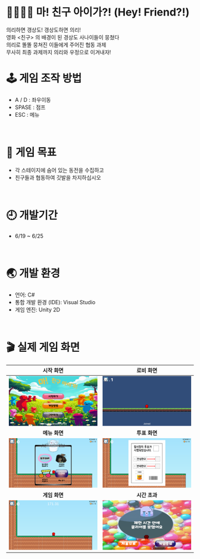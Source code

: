 # 👨‍👨‍👦‍👦 마! 친구 아이가?! (Hey! Friend?!)
의리하면 갱상도! 갱상도하면 의리! <br>
영화 <친구> 의 배경이 된 경상도 사나이들이 뭉쳤다 <br>
의리로 똘똘 뭉쳐진 이들에게 주어진 협동 과제 <br>
무사히 최종 과제까지 의리와 우정으로 이겨내자! <br>

# 🕹 게임 조작 방법 <br>
- A / D : 좌우이동 <br>
- SPASE : 점프 <br>
- ESC : 메뉴 <br>
<br>

# 🚩 게임 목표 <br>
- 각 스테이지에 숨어 있는 동전을 수집하고 <br>
- 친구들과 협동하여 깃발을 차지하십시오 <br>
<br>

# 🕘 개발기간 <br>
- 6/19 ~ 6/25 <br>
<br>

# 🌏 개발 환경 <br>
- 언어: C# <br>
- 통합 개발 환경 (IDE): Visual Studio <br>
- 게임 엔진: Unity 2D <br>
<br>

# 🎬 실제 게임 화면 <br>

| **시작 화면** | **로비 화면** |
|:-------------:|:------------------:|
| ![Start](https://github.com/NFUE2/HeyFriend/blob/DevMain/HeyFriend/ReadMe/start.PNG) | ![Lobby](https://github.com/NFUE2/HeyFriend/blob/DevMain/HeyFriend/ReadMe/Lobby.PNG) |
| **메뉴 화면** | **투표 화면** |
| ![Menu](https://github.com/NFUE2/HeyFriend/blob/DevMain/HeyFriend/ReadMe/menu.PNG) | ![Voting](https://github.com/NFUE2/HeyFriend/blob/DevMain/HeyFriend/ReadMe/voting.PNG) |
| **게임 화면** | **시간 초과** |
| ![Play](https://github.com/NFUE2/HeyFriend/blob/DevMain/HeyFriend/ReadMe/play.PNG) | ![TimeOver](https://github.com/NFUE2/HeyFriend/blob/DevMain/HeyFriend/ReadMe/gameover.PNG) |
